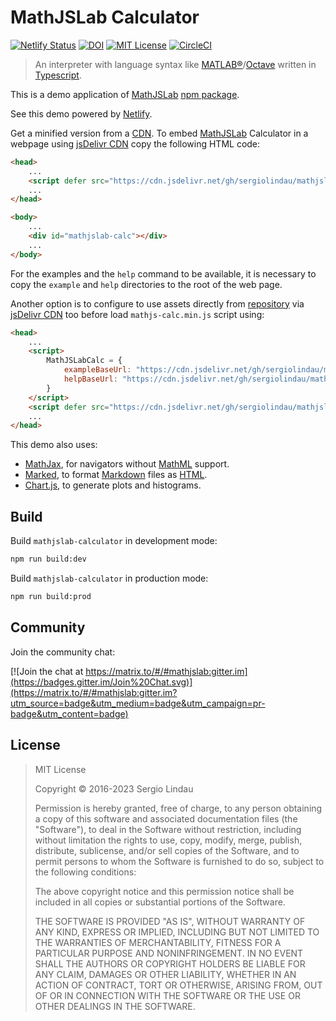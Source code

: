 # MathJSLab Calculator

[![Netlify Status](https://api.netlify.com/api/v1/badges/b5d64f05-80e8-4cc6-b428-923447f43621/deploy-status)](https://app.netlify.com/sites/mathjslab/deploys)
[![DOI](https://zenodo.org/badge/680377395.svg)](https://zenodo.org/badge/latestdoi/680377395)
[![MIT License](https://img.shields.io/badge/License-MIT-brightgreen.svg)](https://github.com/sergiolindau/mathjslab-calculator/blob/master/LICENSE)
[![CircleCI](https://dl.circleci.com/status-badge/img/gh/sergiolindau/mathjslab-calculator/tree/main.svg?style=svg)](https://dl.circleci.com/status-badge/redirect/gh/sergiolindau/mathjslab-calculator/tree/main)

> An interpreter with language syntax like [MATLAB&reg;](https://www.mathworks.com/)/[Octave](https://www.gnu.org/software/octave/) written in [Typescript](https://www.typescriptlang.org/).

This is a demo application of [MathJSLab](https://www.npmjs.com/package/mathjslab) [npm package](https://en.wikipedia.org/wiki/Npm).

See this demo powered by [Netlify](https://mathjslab.netlify.app/).

Get a minified version from a [CDN](https://en.wikipedia.org/wiki/Content_delivery_network).
To embed [MathJSLab](https://www.npmjs.com/package/mathjslab) Calculator in a webpage using [jsDelivr CDN](https://www.jsdelivr.com/)
copy the following HTML code:

```html
<head>
    ...
    <script defer src="https://cdn.jsdelivr.net/gh/sergiolindau/mathjslab-calculator/mathjslab-calc.min.js"></script>
    ...
</head>

<body>
    ...
    <div id="mathjslab-calc"></div>
    ...
</body>
```

For the examples and the `help` command to be available, it is necessary to
copy the `example` and `help` directories to the root of the web page.

Another option is to configure to use assets directly from
[repository](https://github.com/sergiolindau/mathjslab-calculator) via
[jsDelivr CDN](https://www.jsdelivr.com/) too before load `mathjs-calc.min.js`
script using:

```html
<head>
    ...
    <script>
        MathJSLabCalc = {
            exampleBaseUrl: "https://cdn.jsdelivr.net/gh/sergiolindau/mathjslab-calculator/",
            helpBaseUrl: "https://cdn.jsdelivr.net/gh/sergiolindau/mathjslab-calculator/",
        }
    </script>
    <script defer src="https://cdn.jsdelivr.net/gh/sergiolindau/mathjslab-calculator/mathjslab-calc.min.js"></script>
    ...
</head>
```

This demo also uses:

* [MathJax](https://www.mathjax.org/), for navigators without [MathML](https://www.w3.org/Math/) support.
* [Marked](https://www.npmjs.com/package/marked), to format [Markdown](https://www.markdownguide.org/) files as [HTML](https://developer.mozilla.org/en-US/docs/Web/HTML).
* [Chart.js](https://www.chartjs.org/), to generate plots and histograms.

## Build

Build `mathjslab-calculator` in development mode:

```bash
npm run build:dev
```

Build `mathjslab-calculator` in production mode:

```bash
npm run build:prod
```

## Community

Join the community chat:

[![Join the chat at https://matrix.to/#/#mathjslab:gitter.im](https://badges.gitter.im/Join%20Chat.svg)](https://matrix.to/#/#mathjslab:gitter.im?utm_source=badge&utm_medium=badge&utm_campaign=pr-badge&utm_content=badge)

## License

>MIT License
>
>Copyright &copy; 2016-2023 Sergio Lindau
>
>Permission is hereby granted, free of charge, to any person obtaining a copy
>of this software and associated documentation files (the "Software"), to deal
>in the Software without restriction, including without limitation the rights
>to use, copy, modify, merge, publish, distribute, sublicense, and/or sell
>copies of the Software, and to permit persons to whom the Software is
>furnished to do so, subject to the following conditions:
>
>The above copyright notice and this permission notice shall be included in all
>copies or substantial portions of the Software.
>
>THE SOFTWARE IS PROVIDED "AS IS", WITHOUT WARRANTY OF ANY KIND, EXPRESS OR
>IMPLIED, INCLUDING BUT NOT LIMITED TO THE WARRANTIES OF MERCHANTABILITY,
>FITNESS FOR A PARTICULAR PURPOSE AND NONINFRINGEMENT. IN NO EVENT SHALL THE
>AUTHORS OR COPYRIGHT HOLDERS BE LIABLE FOR ANY CLAIM, DAMAGES OR OTHER
>LIABILITY, WHETHER IN AN ACTION OF CONTRACT, TORT OR OTHERWISE, ARISING FROM,
>OUT OF OR IN CONNECTION WITH THE SOFTWARE OR THE USE OR OTHER DEALINGS IN THE
>SOFTWARE.
